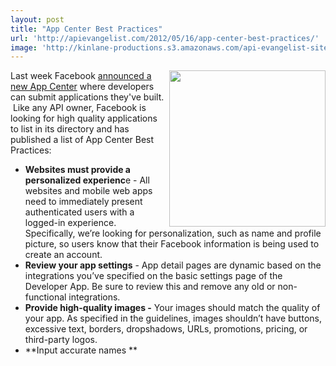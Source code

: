 ```yaml
---
layout: post
title: "App Center Best Practices"
url: 'http://apievangelist.com/2012/05/16/app-center-best-practices/'
image: 'http://kinlane-productions.s3.amazonaws.com/api-evangelist-site/blog/facebook-app-center.png'
---
```


<img class="c1" src="http://kinlane-productions.s3.amazonaws.com/api-evangelist/facebook/facebook-app-center.png" alt="" width="250" align="right" />

Last week Facebook [announced a new App Center][1] where developers can submit applications they've built.  Like any API owner, Facebook is looking for high quality applications to list in its directory and has published a list of App Center Best Practices:

  * **Websites must provide a personalized experienc**e - All websites and mobile web apps need to immediately present authenticated users with a logged-in experience. Specifically, we’re looking for personalization, such as name and profile picture, so users know that their Facebook information is being used to create an account.
  * **Review your app settings** \- App detail pages are dynamic based on the integrations you’ve specified on the basic settings page of the Developer App. Be sure to review this and remove any old or non-functional integrations.
  * **Provide high-quality images -** Your images should match the quality of your app. As specified in the guidelines, images shouldn’t have buttons, excessive text, borders, dropshadows, URLs, promotions, pricing, or third-party logos.
  * **Input accurate names **

   [1]: https://developers.facebook.com/blog/post/2012/05/09/introducing-the-app-center/ (announced a new App Center)
